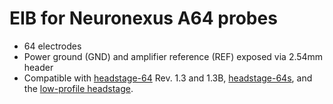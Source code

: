 # EIB for Neuronexus A64 probes

- 64 electrodes
- Power ground (GND) and amplifier reference (REF) exposed via 2.54mm header
- Compatible with [headstage-64](https://github.com/open-ephys/onix-headstage-64) Rev. 1.3 and 1.3B, [headstage-64s](https://github.com/open-ephys/onix-headstage-64s), and the [low-profile headstage](https://open-ephys.org/acquisition-system/low-profile-spi-headstage-64ch). 